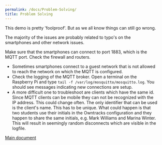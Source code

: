```yaml
---
permalink: /docs/Problem-Solving/
title: Problem Solving
---
```

This demo is pretty 'foolproof'. But as we all know things can still go wrong.

The majority of the issues are probably related to typo's on the smartphones and other network issues.

Make sure that the smartphones can connect to port 1883, which is the MQTT port. Check the firewall and routers. 

* Sometimes smartphones connect to a guest network that is not allowed to reach the network on which the MQTT is configured.
* Check the logging of the MQTT broker. Open a terminal on the Raspberry Pi and type ```tail -f /var/log/mosquitto/mosquitto.log```. You should see messages indicating new connections are setup.
* A more difficult one to troubleshoot are clients which have the same id. Since MQTT clients can be mobile they can not be recognized with the IP address. This could change often. The only identifier that can be used is the client's name. This has to be unique. What could happen is that two students use their initials in the Owntracks configuration and they happen to share the same initials, e.g. Mark Williams and Marina Winter. This will result in seemingly random disconnects which are visible in the logfile.

[Main document](README.md)
